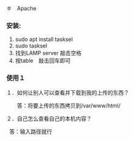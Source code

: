 ＃　Apache

### 安装:

1. sudo apt install tasksel
2. sudo tasksel
3. 找到LAMP server 敲击空格
4. 按table　敲击回车即可 

### 使用１
１．如何让别人可以查看并下载到我的上传的东西？

　　答：将要上传的东西拷贝到/var/www/html/
  
２．自己怎么查看自己的本机内容？

   答：输入路径就行
